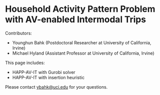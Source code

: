 # Household Activity Pattern Problem with AV-enabled Intermodal Trips

Contributors:
- Younghun Bahk (Postdoctoral Researcher at University of California, Irvine)
- Michael Hyland (Assistant Professor at University of California, Irvine)

This page includes:
- HAPP-AV-IT with Gurobi solver
- HAPP-AV-IT with insertion heuristic

Please contact ybahk@uci.edu for your questions.

